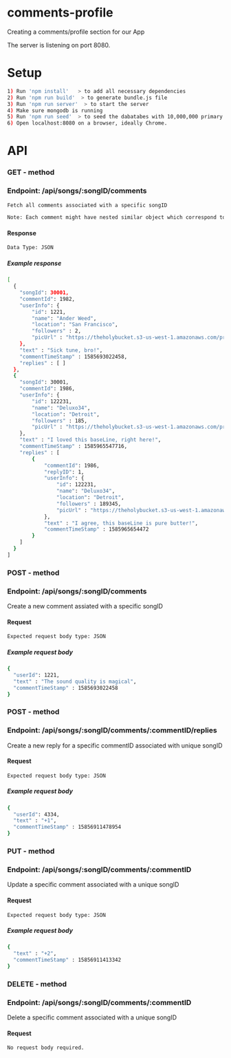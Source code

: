 # comments-profile
Creating a comments/profile section for our App

The server is listening on port 8080.

# Setup
```sh
1) Run 'npm install'   > to add all necessary dependencies
2) Run 'npm run build'  > to generate bundle.js file
3) Run 'npm run server'  > to start the server
4) Make sure mongodb is running
5) Run 'npm run seed'  > to seed the dabatabes with 10,000,000 primary entries.  
6) Open localhost:8080 on a browser, ideally Chrome.
```
# API
### GET - method
### Endpoint:  /api/songs/:songID/comments
```sh
Fetch all comments associated with a specific songID

Note: Each comment might have nested similar object which correspond to the replies. While Comments and their respetctive replies have separate POST request routes, both are pulled together with this same GET request.
```
#### Response
```sh
Data Type: JSON
```
##### Example response
```sh
[
  { 
    "songId": 30001,
    "commentId": 1982,
    "userInfo": {
        "id": 1221, 
        "name": "Ander Weed", 
        "location": "San Francisco", 
        "followers" : 2, 
        "picUrl" : "https://theholybucket.s3-us-west-1.amazonaws.com/projectaudibly/guest-icon.png"
    },  
    "text" : "Sick tune, bro!", 
    "commentTimeStamp" : 1585693022458, 
    "replies" : [ ]
  },
  { 
    "songId": 30001,
    "commentId": 1986,
    "userInfo": {
        "id": 122231, 
        "name": "Deluxo34", 
        "location": "Detroit", 
        "followers" : 185, 
        "picUrl" : "https://theholybucket.s3-us-west-1.amazonaws.com/projectaudibly/guest-icon.png"
    },  
    "text" : "I loved this baseLine, right here!", 
    "commentTimeStamp" : 1585965547716, 
    "replies" : [
        { 
            "commentId": 1986,
            "replyID": 1,
            "userInfo": {
                "id": 122231, 
                "name": "Deluxo34", 
                "location": "Detroit", 
                "followers" : 189345, 
                "picUrl" : "https://theholybucket.s3-us-west-1.amazonaws.com/projectaudibly/guest-icon.png"
            },  
            "text" : "I agree, this baseLine is pure butter!", 
            "commentTimeStamp" : 1585965654472
        }
    ]
  }
] 
```


### POST - method
### Endpoint:  /api/songs/:songID/comments
Create a new comment assiated with a specific songID

#### Request
```sh
Expected request body type: JSON
```
##### Example request body
```sh
{
  "userId": 1221, 
  "text" : "The sound quality is magical", 
  "commentTimeStamp" : 1585693022458  
}
```


### POST - method
### Endpoint:  /api/songs/:songID/comments/:commentID/replies
Create a new reply for a specific commentID associated with unique songID

#### Request
```sh
Expected request body type: JSON
```
##### Example request body
```sh
{
  "userId": 4334, 
  "text" : "+1", 
  "commentTimeStamp" : 15856911478954  
}
```


### PUT - method
### Endpoint:  /api/songs/:songID/comments/:commentID
Update a specific comment associated with a unique songID

#### Request
```sh
Expected request body type: JSON
```
##### Example request body
```sh
{ 
  "text" : "+2", 
  "commentTimeStamp" : 15856911413342  
}
```


### DELETE - method
### Endpoint:  /api/songs/:songID/comments/:commentID
Delete a specific comment associated with a unique songID 

#### Request
```sh
No request body required.
```




